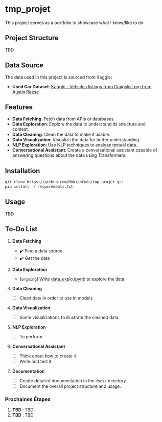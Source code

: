 # tmp_projet
This project serves as a portfolio to showcase what I know/like to do

## Project Structure
TBD

## Data Source

The data used in this project is sourced from Kaggle:

- **Used Car Dataset**: [Kaggle - Vehicles listings from Craigslist.org from Austin Reese](https://www.kaggle.com/datasets/austinreese/craigslist-carstrucks-data)

## Features

- **Data Fetching**: Fetch data from APIs or databases.
- **Data Exploration**: Explore the data to understand its structure and content.
- **Data Cleaning**: Clean the data to make it usable.
- **Data Visualization**: Visualize the data for better understanding.
- **NLP Exploration**: Use NLP techniques to analyze textual data.
- **Conversational Assistant**: Create a conversational assistant capable of answering questions about the data using Transformers.

## Installation

```bash
git clone https://github.com/MokipoCode/tmp_projet.git
pip install -r requirements.txt
```

## Usage
TBD
<!-- ```bash
python src/main.py
``` -->

## To-Do List

1. **Data Fetching**
   - ✔️ Find a data source
   - ✔️ Get the data

2. **Data Exploration**
   - [`ongoing`] Write [data_explo.ipynb](notebooks\data_explo.ipynb) to explore the data.

3. **Data Cleaning**
   - [ ] Clean data in order to use in models

4. **Data Visualization**
   - [ ] Some visualizations to illustrate the cleaned data

5. **NLP Exploration**
   - [ ] To perform

6. **Conversational Assistant**
   - [ ] Think about how to create it
   - [ ] Write and test it

8. **Documentation**
   - [ ] Create detailed documentation in the `docs/` directory.
   - [ ] Document the overall project structure and usage.

<!-- ## Contributing

Pull requests are welcome. For major changes, please open an issue first to discuss what you would like to change.

## License

[MIT](https://choosealicense.com/licenses/mit/)
``` -->

### Prochaines Étapes

1. **TBD** : TBD
2. **TBD** : TBD


<!-- Note: venv_project\Scripts\activate -->
